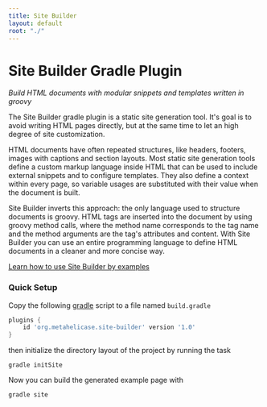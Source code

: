 ```yaml
---
title: Site Builder
layout: default
root: "./"
---
```


# Site Builder Gradle Plugin

*Build HTML documents with modular snippets and templates written in groovy*

The Site Builder gradle plugin is a static site generation tool.
It's goal is to avoid writing HTML pages directly, but at the same time to let an high degree of site customization.

HTML documents have often repeated structures, like headers, footers, images with captions and section layouts.
Most static site generation tools define a custom markup language inside HTML that can be used to include external snippets and to configure templates.
They also define a context within every page, so variable usages are substituted with their value when the document is built.

Site Builder inverts this approach: the only language used to structure documents is groovy.
HTML tags are inserted into the document by using groovy method calls, where the method name corresponds to the tag name and the method arguments are the tag's attributes and content.
With Site Builder you can use an entire programming language to define HTML documents in a cleaner and more concise way.

[Learn how to use Site Builder by examples](./examples "Site Builder by Examples")

### Quick Setup

Copy the following [gradle](http://gradle.org/gradle-download/ "Download gradle") script to a file named `build.gradle`

```gradle
plugins {
    id 'org.metahelicase.site-builder' version '1.0'
}
```

then initialize the directory layout of the project by running the task

```shell
gradle initSite
```

Now you can build the generated example page with

```shell
gradle site
```
